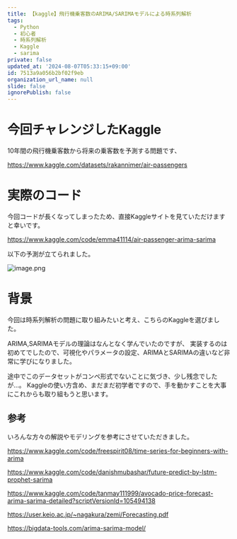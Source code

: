 ```yaml
---
title: 【kaggle】飛行機乗客数のARIMA/SARIMAモデルによる時系列解析
tags:
  - Python
  - 初心者
  - 時系列解析
  - Kaggle
  - sarima
private: false
updated_at: '2024-08-07T05:33:15+09:00'
id: 7513a9a056b2bf02f9eb
organization_url_name: null
slide: false
ignorePublish: false
---
```


# 今回チャレンジしたKaggle

10年間の飛行機乗客数から将来の乗客数を予測する問題です、

https://www.kaggle.com/datasets/rakannimer/air-passengers


# 実際のコード

今回コードが長くなってしまったため、直接Kaggleサイトを見ていただけますと幸いです。

https://www.kaggle.com/code/emma41114/air-passenger-arima-sarima

以下の予測が立てられました。


![image.png](https://qiita-image-store.s3.ap-northeast-1.amazonaws.com/0/3780099/4b3d7b27-e237-c152-2ee8-2a445296afea.png)


# 背景

今回は時系列解析の問題に取り組みたいと考え、こちらのKaggleを選びました。

ARIMA,SARIMAモデルの理論はなんとなく学んでいたのですが、
実装するのは初めてでしたので、可視化やパラメータの設定、ARIMAとSARIMAの違いなど非常に学びになりました。

途中でこのデータセットがコンペ形式でないことに気づき、少し残念でしたが…。
Kaggleの使い方含め、まだまだ初学者ですので、手を動かすことを大事にこれからも取り組もうと思います。

## 参考

いろんな方々の解説やモデリングを参考にさせていただきました。

https://www.kaggle.com/code/freespirit08/time-series-for-beginners-with-arima

https://www.kaggle.com/code/danishmubashar/future-predict-by-lstm-prophet-sarima

https://www.kaggle.com/code/tanmay111999/avocado-price-forecast-arima-sarima-detailed?scriptVersionId=105494138

https://user.keio.ac.jp/~nagakura/zemi/Forecasting.pdf

https://bigdata-tools.com/arima-sarima-model/


